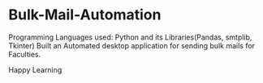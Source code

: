 # Bulk-Mail-Automation
Programming Languages used: Python and its Libraries(Pandas, smtplib, Tkinter)
Built an Automated desktop application for sending bulk mails for Faculties.

Happy Learning

